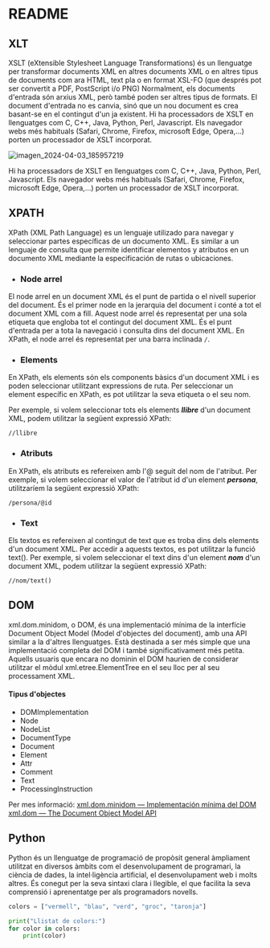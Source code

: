 # README

## XLT
XSLT (eXtensible Stylesheet Language Transformations) és un llenguatge per transformar documents XML en altres documents XML o en altres tipus de documents com ara HTML, text pla o en format XSL-FO (que després pot ser convertit a PDF, PostScript i/o PNG)
Normalment, els documents d'entrada són arxius XML, però també poden ser altres tipus de formats. El document d'entrada no es canvia, sinó que un nou document es crea basant-se en el contingut d'un ja existent.
Hi ha processadors de XSLT en llenguatges com C, C++, Java, Python, Perl, Javascript.
Els navegador webs més habituals (Safari, Chrome, Firefox, microsoft Edge, Opera,...) porten un processador de XSLT incorporat.

![imagen_2024-04-03_185957219](https://hackmd.io/_uploads/rJGfiWoJ0.png)

Hi ha processadors de XSLT en llenguatges com C, C++, Java, Python, Perl, Javascript.
Els navegador webs més habituals (Safari, Chrome, Firefox, microsoft Edge, Opera,...) porten un processador de XSLT incorporat.

## XPATH
XPath (XML Path Language) es un lenguaje utilizado para navegar y seleccionar partes específicas de un documento XML. Es similar a un lenguaje de consulta que permite identificar elementos y atributos en un documento XML mediante la especificación de rutas o ubicaciones.

- ### Node arrel
El node arrel en un document XML és el punt de partida o el nivell superior del document. És el primer node en la jerarquia del document i conté a tot el document XML com a fill. Aquest node arrel és representat per una sola etiqueta que engloba tot el contingut del document XML. És el punt d'entrada per a tota la navegació i consulta dins del document XML. En XPath, el node arrel és representat per una barra inclinada `/`.

- ### Elements
En XPath, els elements són els components bàsics d'un document XML i es poden seleccionar utilitzant expressions de ruta. Per seleccionar un element específic en XPath, es pot utilitzar la seva etiqueta o el seu nom.

Per exemple, si volem seleccionar tots els elements ***llibre*** d'un document XML, podem utilitzar la següent expressió XPath:

```
//llibre
```

- ### Atributs
En XPath, els atributs es refereixen amb l'@ seguit del nom de l'atribut. Per exemple, si volem seleccionar el valor de l'atribut id d'un element ***persona***, utilitzaríem la següent expressió XPath:

``` xpath
/persona/@id
```

- ### Text

Els textos es refereixen al contingut de text que es troba dins dels elements d'un document XML. Per accedir a aquests textos, es pot utilitzar la funció text(). Per exemple, si volem seleccionar el text dins d'un element ***nom*** d'un document XML, podem utilitzar la següent expressió XPath:

``` xpath
//nom/text()
```
    
## DOM
xml.dom.minidom, o DOM, és una implementació mínima de la interfície Document Object Model (Model d'objectes del document), amb una API similar a la d'altres llenguatges. Està destinada a ser més simple que una implementació completa del DOM i també significativament més petita. Aquells usuaris que encara no dominin el DOM haurien de considerar utilitzar el mòdul xml.etree.ElementTree en el seu lloc per al seu processament XML.

#### Tipus d'objectes
- DOMImplementation
- Node
- NodeList
- DocumentType
- Document
- Element
- Attr
- Comment
- Text
- ProcessingInstruction

Per mes informació:
[xml.dom.minidom — Implementación mínima del DOM](https://docs.python.org/es/3/library/xml.dom.minidom.html)
[xml.dom — The Document Object Model API](https://docs.python.org/3/library/xml.dom.html)

## Python
Python és un llenguatge de programació de propòsit general àmpliament utilitzat en diversos àmbits com el desenvolupament de programari, la ciència de dades, la intel·ligència artificial, el desenvolupament web i molts altres. És conegut per la seva sintaxi clara i llegible, el que facilita la seva comprensió i aprenentatge per als programadors novells.

``` py
colors = ["vermell", "blau", "verd", "groc", "taronja"]

print("Llistat de colors:")
for color in colors:
    print(color)
```
